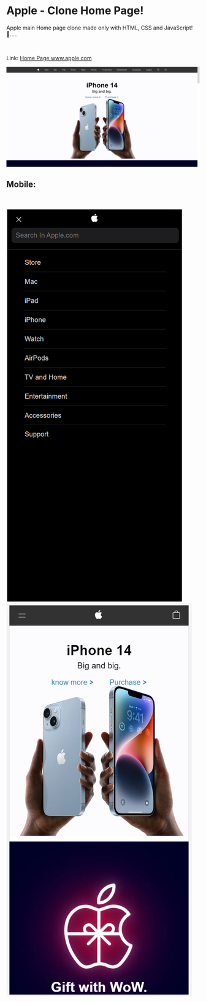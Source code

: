 # Apple - Clone Home Page!
Apple main Home page clone made only with HTML, CSS and JavaScript! 🍎.....

<br>

Link: <a href="https://steady-daifuku-9aa5d4.netlify.app/#" target="_blank" > Home Page www.apple.com </a>

<img src="Assets/laptop screen.png">

<h2>Mobile:</h2>
<br>
<div style="display: inline">
  <img src="" ">
  <img src="" width="calc(100%/2)">
</div>

<div class="clearfix">
  <div class="img-container">
  <img src="Assets/menu.png" alt="Italy" style="width:100%/4">
  </div>
  <div class="img-container">
  <img src="Assets/phone screen.png" alt="Forest" style="width:100%/4">
  </div>
</div>
